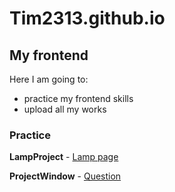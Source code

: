 # Tim2313.github.io

## My frontend

Here I am going to:

- practice my frontend skills
- upload all my works

### Practice

 **LampProject** 
	- <a href="https://Tim2313.github.io/LampProject/index.html" target="_blank">Lamp page</a>

**ProjectWindow**
	- <a href="https://Tim2313.github.io/ProjectWindow/index.html" target="_blank">Question</a>